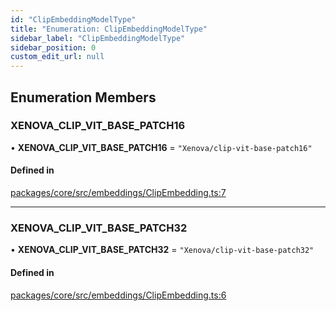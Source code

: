 ```yaml
---
id: "ClipEmbeddingModelType"
title: "Enumeration: ClipEmbeddingModelType"
sidebar_label: "ClipEmbeddingModelType"
sidebar_position: 0
custom_edit_url: null
---
```


## Enumeration Members

### XENOVA_CLIP_VIT_BASE_PATCH16

• **XENOVA_CLIP_VIT_BASE_PATCH16** = `"Xenova/clip-vit-base-patch16"`

#### Defined in

[packages/core/src/embeddings/ClipEmbedding.ts:7](https://github.com/run-llama/LlamaIndexTS/blob/3552de1/packages/core/src/embeddings/ClipEmbedding.ts#L7)

---

### XENOVA_CLIP_VIT_BASE_PATCH32

• **XENOVA_CLIP_VIT_BASE_PATCH32** = `"Xenova/clip-vit-base-patch32"`

#### Defined in

[packages/core/src/embeddings/ClipEmbedding.ts:6](https://github.com/run-llama/LlamaIndexTS/blob/3552de1/packages/core/src/embeddings/ClipEmbedding.ts#L6)

